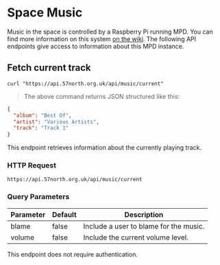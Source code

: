 # Space Music

Music in the space is controlled by a Raspberry Pi running MPD. You can find
more information on this system [on the
wiki](https://wiki.57north.org.uk/index.php/Projects:PiMPD). The following
API endpoints give access to information about this MPD instance.

## Fetch current track

```shell
curl "https://api.57north.org.uk/api/music/current"
```

> The above command returns JSON structured like this:

```json
{
  "album": "Best Of",
  "artist": "Various Artists",
  "track": "Track 1"
}
```

This endpoint retrieves information about the currently playing track.

### HTTP Request

`https://api.57north.org.uk/api/music/current`

### Query Parameters

Parameter | Default | Description
--------- | ------- | -----------
blame     | false   | Include a user to blame for the music.
volume    | false   | Include the current volume level.

<aside class="success">
This endpoint does not require authentication.
</aside>


